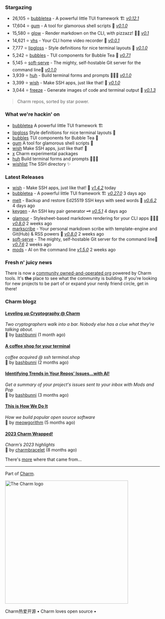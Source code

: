

### Stargazing
- 26,105 ⭐️ [bubbletea](https://github.com/charmbracelet/bubbletea) - A powerful little TUI framework 🏗 [_v0.12.1_](https://github.com/charmbracelet/bubbletea/releases/tag/v0.12.1)
- 17,604 ⭐️ [gum](https://github.com/charmbracelet/gum) - A tool for glamorous shell scripts 🎀 [_v0.1.0_](https://github.com/charmbracelet/gum/releases/tag/v0.1.0)
- 15,580 ⭐️ [glow](https://github.com/charmbracelet/glow) - Render markdown on the CLI, with pizzazz! 💅🏻 [_v0.1_](https://github.com/charmbracelet/glow/releases/tag/v0.1)
- 14,621 ⭐️ [vhs](https://github.com/charmbracelet/vhs) - Your CLI home video recorder 📼 [_v0.0.1_](https://github.com/charmbracelet/vhs/releases/tag/v0.0.1)
- 7,777 ⭐️ [lipgloss](https://github.com/charmbracelet/lipgloss) - Style definitions for nice terminal layouts 👄 [_v0.1.0_](https://github.com/charmbracelet/lipgloss/releases/tag/v0.1.0)
- 5,242 ⭐️ [bubbles](https://github.com/charmbracelet/bubbles) - TUI components for Bubble Tea 🫧 [_v0.7.1_](https://github.com/charmbracelet/bubbles/releases/tag/v0.7.1)
- 5,145 ⭐️ [soft-serve](https://github.com/charmbracelet/soft-serve) - The mighty, self-hostable Git server for the command line🍦 [_v0.1.0_](https://github.com/charmbracelet/soft-serve/releases/tag/v0.1.0)
- 3,939 ⭐️ [huh](https://github.com/charmbracelet/huh) - Build terminal forms and prompts 🤷🏻‍♀️ [_v0.1.0_](https://github.com/charmbracelet/huh/releases/tag/v0.1.0)
- 3,399 ⭐️ [wish](https://github.com/charmbracelet/wish) - Make SSH apps, just like that! 💫 [_v0.1.0_](https://github.com/charmbracelet/wish/releases/tag/v0.1.0)
- 3,044 ⭐️ [freeze](https://github.com/charmbracelet/freeze) - Generate images of code and terminal output 📸 [_v0.1.3_](https://github.com/charmbracelet/freeze/releases/tag/v0.1.3)

> Charm repos, sorted by star power.

### What we're hackin' on
- [bubbletea](https://github.com/charmbracelet/bubbletea) A powerful little TUI framework 🏗
- [lipgloss](https://github.com/charmbracelet/lipgloss) Style definitions for nice terminal layouts 👄
- [bubbles](https://github.com/charmbracelet/bubbles) TUI components for Bubble Tea 🫧
- [gum](https://github.com/charmbracelet/gum) A tool for glamorous shell scripts 🎀
- [wish](https://github.com/charmbracelet/wish) Make SSH apps, just like that! 💫
- [x](https://github.com/charmbracelet/x) Charm experimental packages
- [huh](https://github.com/charmbracelet/huh) Build terminal forms and prompts 🤷🏻‍♀️
- [wishlist](https://github.com/charmbracelet/wishlist) The SSH directory ✨

### Latest Releases
- [wish](https://github.com/charmbracelet/wish) - Make SSH apps, just like that! 💫 [_v1.4.2_](https://github.com/charmbracelet/wish/releases/tag/v1.4.2) today
- [bubbletea](https://github.com/charmbracelet/bubbletea) - A powerful little TUI framework 🏗 [_v0.27.0_](https://github.com/charmbracelet/bubbletea/releases/tag/v0.27.0) 3 days ago
- [melt](https://github.com/charmbracelet/melt) - Backup and restore Ed25519 SSH keys with seed words 🫠 [_v0.6.2_](https://github.com/charmbracelet/melt/releases/tag/v0.6.2) 4 days ago
- [keygen](https://github.com/charmbracelet/keygen) - An SSH key pair generator 🗝️ [_v0.5.1_](https://github.com/charmbracelet/keygen/releases/tag/v0.5.1) 4 days ago
- [glamour](https://github.com/charmbracelet/glamour) - Stylesheet-based markdown rendering for your CLI apps 💇🏻‍♀️ [_v0.8.0_](https://github.com/charmbracelet/glamour/releases/tag/v0.8.0) 2 weeks ago
- [markscribe](https://github.com/charmbracelet/markscribe) - Your personal markdown scribe with template-engine and Git(Hub) & RSS powers 📜 [_v0.8.0_](https://github.com/charmbracelet/markscribe/releases/tag/v0.8.0) 2 weeks ago
- [soft-serve](https://github.com/charmbracelet/soft-serve) - The mighty, self-hostable Git server for the command line🍦 [_v0.7.6_](https://github.com/charmbracelet/soft-serve/releases/tag/v0.7.6) 2 weeks ago
- [mods](https://github.com/charmbracelet/mods) - AI on the command line [_v1.5.0_](https://github.com/charmbracelet/mods/releases/tag/v1.5.0) 2 weeks ago

### Fresh n' juicy news

There is now a [community owned-and-operated
org](https://github.com/charm-community) powered by Charm tools. It's **the**
place to see what the community is building. If you're looking for new projects
to be part of or expand your nerdy friend circle, get in there!  

### Charm blogz

#### [Leveling up Cryptography @ Charm](https://charm.sh/blog/geomys/)

_Two cryptographers walk into a bar. Nobody else has a clue what they're talking about._ 
<br/>
🩷 by [bashbunni](https://github.com/bashbunni) (1 month ago)
<br/>

#### [A coffee shop for your terminal](https://charm.sh/blog/terminaldotshop/)

_coffee acquired @ ssh terminal.shop_ 
<br/>
🩷 by [bashbunni](https://github.com/bashbunni) (2 months ago)
<br/>

#### [Identifying Trends in Your Repos’ Issues…with AI!](https://charm.sh/blog/gh-mods-pop/)

_Get a summary of your project's issues sent to your inbox with Mods and Pop_ 
<br/>
🩷 by [bashbunni](https://github.com/bashbunni) (3 months ago)
<br/>

#### [This is How We Do It](https://charm.sh/blog/100k/)

_How we build popular open source software_ 
<br/>
🩷 by [meowgorithm](https://github.com/meowgorithm) (5 months ago)
<br/>

#### [2023 Charm Wrapped!](https://charm.sh/blog/2023-roundup/)

_Charm’s 2023 highlights_ 
<br/>
🩷 by [charmbracelet](https://github.com/charmbracelet) (8 months ago)
<br/>

There's [more](https://charm.sh/blog) where that came from...

***

Part of [Charm](https://charm.sh).

<a href="https://charm.sh/"><img alt="The Charm logo" src="https://stuff.charm.sh/charm-badge.jpg" width="400"></a>

Charm热爱开源 • Charm loves open source •
